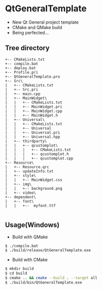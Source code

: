 # QtGeneralTemplate
* New Qt General project template
* CMake and QMake build
* Being perfected...
  
## Tree directory
```
+-- CMakeLists.txt
+-- compile.bat
+-- deploy.bat
+-- Profile.pri
+-- QtGeneralTemplate.pro
+-- Src\
|   +-- CMakeLists.txt
|   +-- Src.pri
|   +-- main.cpp
|   +-- MainWidget\
|   |   +-- CMakeLists.txt
|   |   +-- MainWidget.pri
|   |   +-- MainWidget.cpp
|   |   +-- MainWidget.h
|   +-- Universal\
|   |   +-- CMakeLists.txt
|   |   +-- Universal
|   |   +-- Universal.pri
|   |   +-- Universal.hpp
|   +-- thirdparty\
|   |   +-- qcustomplot\
|   |   |   +-- CMakeLists.txt
|   |   |   +-- qcustomplot.h
|   |   |   +-- qcustomplot.cpp
+-- Resource\
|   +-- Resource.qrc
|   +-- updateInfo.txt
|   +-- style\
|   |   +-- MainWidget.css
|   +-- img\
|   |   +-- background.png
|   +-- video\
+-- dependent\
|   +-- font\
|   |   +--  myfont.ttf


```

## Usage(Windows)

* Build with QMake
```bash
$ ./compile.bat
$ ./build/release/QtGeneralTemplate.exe
```

* Build with CMake
```bash
$ mkdir build
$ cd build
$ cmake .. && cmake --build . --target all
$ ./build/bin/QtGeneralTemplate.exe
```